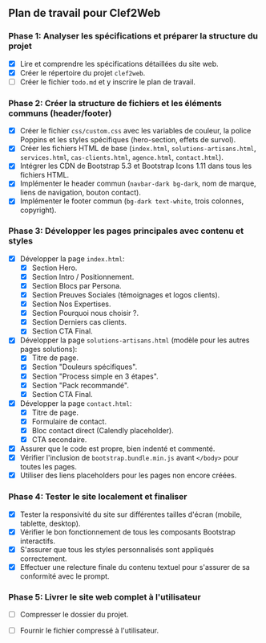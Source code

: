 ## Plan de travail pour Clef2Web

### Phase 1: Analyser les spécifications et préparer la structure du projet
- [x] Lire et comprendre les spécifications détaillées du site web.
- [x] Créer le répertoire du projet `clef2web`.
- [ ] Créer le fichier `todo.md` et y inscrire le plan de travail.

### Phase 2: Créer la structure de fichiers et les éléments communs (header/footer)
- [x] Créer le fichier `css/custom.css` avec les variables de couleur, la police Poppins et les styles spécifiques (hero-section, effets de survol).
- [x] Créer les fichiers HTML de base (`index.html`, `solutions-artisans.html`, `services.html`, `cas-clients.html`, `agence.html`, `contact.html`).
- [x] Intégrer les CDN de Bootstrap 5.3 et Bootstrap Icons 1.11 dans tous les fichiers HTML.
- [x] Implémenter le header commun (`navbar-dark bg-dark`, nom de marque, liens de navigation, bouton contact).
- [x] Implémenter le footer commun (`bg-dark text-white`, trois colonnes, copyright).

### Phase 3: Développer les pages principales avec contenu et styles
- [x] Développer la page `index.html`:
    - [x] Section Hero.
    - [x] Section Intro / Positionnement.
    - [x] Section Blocs par Persona.
    - [x] Section Preuves Sociales (témoignages et logos clients).
    - [x] Section Nos Expertises.
    - [x] Section Pourquoi nous choisir ?.
    - [x] Section Derniers cas clients.
    - [x] Section CTA Final.
- [x] Développer la page `solutions-artisans.html` (modèle pour les autres pages solutions):
    - [x] Titre de page.
    - [x] Section "Douleurs spécifiques".
    - [x] Section "Process simple en 3 étapes".
    - [x] Section "Pack recommandé".
    - [x] Section CTA Final.
- [x] Développer la page `contact.html`:
    - [x] Titre de page.
    - [x] Formulaire de contact.
    - [x] Bloc contact direct (Calendly placeholder).
    - [x] CTA secondaire.
- [x] Assurer que le code est propre, bien indenté et commenté.
- [x] Vérifier l'inclusion de `bootstrap.bundle.min.js` avant `</body>` pour toutes les pages.
- [x] Utiliser des liens placeholders pour les pages non encore créées.

### Phase 4: Tester le site localement et finaliser
- [x] Tester la responsivité du site sur différentes tailles d'écran (mobile, tablette, desktop).
- [x] Vérifier le bon fonctionnement de tous les composants Bootstrap interactifs.
- [x] S'assurer que tous les styles personnalisés sont appliqués correctement.
- [x] Effectuer une relecture finale du contenu textuel pour s'assurer de sa conformité avec le prompt.

### Phase 5: Livrer le site web complet à l'utilisateur
- [ ] Compresser le dossier du projet.
- [ ] Fournir le fichier compressé à l'utilisateur.

